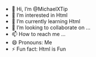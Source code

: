 - 👋 Hi, I’m @MichaelXTip
- 👀 I’m interested in Html
- 🌱 I’m currently learning Html
- 💞️ I’m looking to collaborate on ...
- 📫 How to reach me ...
- 😄 Pronouns: Me
- ⚡ Fun fact: Html is Fun

<!---
MichaelXTip/MichaelXTip is a ✨ special ✨ repository because its `README.md` (this file) appears on your GitHub profile.
You can click the Preview link to take a look at your changes.
--->
